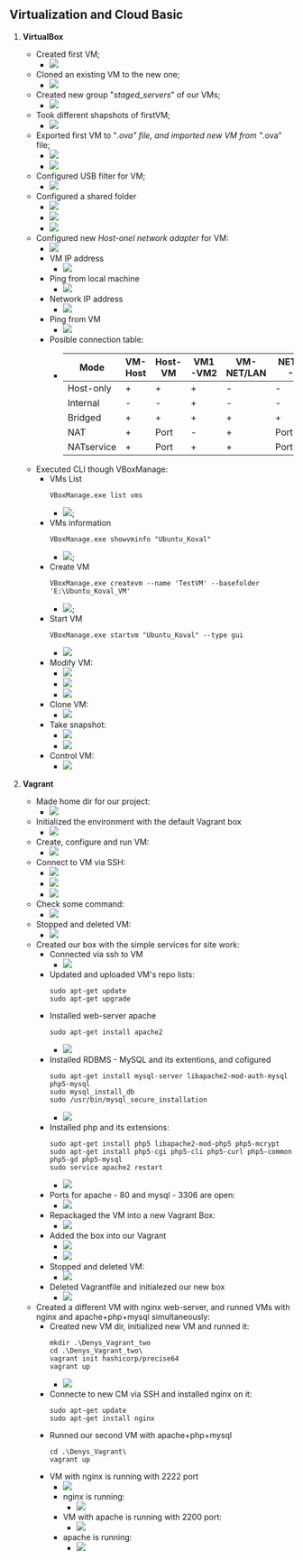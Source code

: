 ## Virtualization and Cloud Basic

1. **VirtualBox**
	* Created first VM;
		* ![](https://i.imgur.com/dylPNh6.png) 
	* Cloned an existing VM to the new one;
		* ![](https://i.imgur.com/savIFKM.png)
	* Created new group "*staged_servers*" of our VMs;
		* ![](https://i.imgur.com/AkVsyoI.png)
	* Took different shapshots of firstVM;
		* ![](https://i.imgur.com/aBdnMMs.png)
	* Exported first VM to "*.ova" file, and imported new VM from "*.ova" file;
		* ![](https://i.imgur.com/MM9qXf9.png)
		* ![](https://i.imgur.com/qTkDYUu.png)
	* Configured USB filter for VM;
		* ![](https://i.imgur.com/kVSdEXb.png)
	* Configured a shared folder
		* ![](https://i.imgur.com/t1mDnjU.png)
		* ![](https://i.imgur.com/q1YDDV7.png)
		* ![](https://i.imgur.com/Pj5JoPw.png)
	* Configured new *Host-onel network adapter* for VM:
		* ![](https://i.imgur.com/NXelJty.png)
		* VM IP address 
			* ![](https://i.imgur.com/NLR1mJO.png)
		* Ping from local machine
			* ![](https://i.imgur.com/hBAERxG.png)
		* Network IP address
			* ![](https://i.imgur.com/L1JJtDx.png)
		* Ping from VM
			* ![](https://i.imgur.com/JbweA7Z.png)
		* Posible connection table:		 
			 * | Mode       | VM-Host | Host-VM | VM1-VM2 | VM-NET/LAN | NET/LAN-VM |
			   |------------|---------|---------|---------|------------|------------|
			   | Host-only  | +       | +       | +       | -          | -          |
  			   | Internal   | -       | -       | +       | -          | -          |
			   | Bridged    | +       | +       | +       | +          | +          |
			   | NAT        | +       | Port    | -       | +          | Port       |
			   | NATservice | +       | Port    | +       | +          | Port       |
	* Executed CLI though VBoxManage:
		* VMs List
			```
			VBoxManage.exe list vms
			```
			* ![](https://i.imgur.com/vblV6AL.png);
		* VMs information
			```
			VBoxManage.exe showvminfo "Ubuntu_Koval"
			```
			* ![](https://i.imgur.com/Qb3qmga.png);
		* Create VM
			```
			VBoxManage.exe createvm --name 'TestVM' --basefolder 'E:\Ubuntu_Koval_VM'
			```
			* ![](https://prnt.sc/tgkbmy);
		* Start VM
			```
			VBoxManage.exe startvm "Ubuntu_Koval" --type gui
			```
			* ![](https://i.imgur.com/SIXP0A7.png)
		* Modify VM:
			* ![](https://i.imgur.com/JsGxZoX.png)
			* ![](https://i.imgur.com/4h1fLzi.png)
			* ![](https://i.imgur.com/ebJLaF4.png)
		* Clone VM:
			* ![](https://i.imgur.com/hzHhmNA.png)
		* Take snapshot:
			* ![](https://i.imgur.com/tfzaHqh.png)
			* ![](https://i.imgur.com/v9c4yHx.png)
		* Control VM:
			* ![](https://i.imgur.com/SOFxi9E.png)

2. **Vagrant**
	* Made home dir for our project:
		* ![](https://i.imgur.com/vK4MmfB.png)
	* Initialized the environment with the default Vagrant box
		* ![](https://i.imgur.com/V0DwyZD.png)
	* Create, configure and run VM:
		* ![](https://i.imgur.com/BnurMwi.png)
	* Connect to VM via SSH:
		* ![](https://i.imgur.com/9QYc8sg.png)
		* ![](https://i.imgur.com/N7ybk2x.png) 
		* ![](https://i.imgur.com/wDdVWQN.png)
	* Check some command:
		* ![](https://i.imgur.com/0A5q78f.png)	
	* Stopped and deleted VM:
		* ![](https://i.imgur.com/Z6KEShk.png)
	* Created our box with the simple services for site work:
		* Connected via ssh to VM
			* ![](https://i.imgur.com/7vj9KMn.png)
		* Updated and uploaded VM's repo lists:
			```
			sudo apt-get update
			sudo apt-get upgrade
			```
		* Installed web-server apache
			```
			sudo apt-get install apache2
			```
			* ![](https://i.imgur.com/vu8xxab.png)
		* Installed RDBMS - MySQL and its extentions, and cofigured
			```
			sudo apt-get install mysql-server libapache2-mod-auth-mysql php5-mysql
			sudo mysql_install_db
			sudo /usr/bin/mysql_secure_installation
			```
			* ![](https://i.imgur.com/vPmuUBU.png)
		* Installed php and its extensions:
			```
			sudo apt-get install php5 libapache2-mod-php5 php5-mcrypt
			sudo apt-get install php5-cgi php5-cli php5-curl php5-common php5-gd php5-mysql
			sudo service apache2 restart
			```
			* ![](https://i.imgur.com/YozecAS.png)
		* Ports for apache - 80 and mysql - 3306 are open:
			* ![](https://i.imgur.com/V4JdH8K.png)
		* Repackaged the VM into a new Vagrant Box:
			* ![](https://i.imgur.com/f6jx0zw.png)
		* Added the box into our Vagrant 
			* ![](https://i.imgur.com/X2tSxvr.png)
			* ![](https://i.imgur.com/jZKQmgp.png)
		* Stopped and deleted VM:
			* ![](https://i.imgur.com/aLWGWVj.png)
		* Deleted Vagrantfile and initialezed our new box
			* ![](https://i.imgur.com/VFjLQPF.png)
	* Created a different VM with nginx web-server, and runned VMs with nginx and apache+php+mysql simultaneously:
		* Created new VM dir, initialized new VM and runned it:
			```
			mkdir .\Denys_Vagrant_two
			cd .\Denys_Vagrant_two\
			vagrant init hashicorp/precise64
			vagrant up
			``` 
			* ![](https://i.imgur.com/FxPfXQA.png)
		* Connecte to new CM via SSH and installed nginx on it:
			```
			sudo apt-get update
			sudo apt-get install nginx
			```
		* Runned our second VM with apache+php+mysql
			```
			cd .\Denys_Vagrant\
			vagrant up
			```
		* VM with nginx is running with 2222 port
			* ![](https://i.imgur.com/a8DddGH.png) 
			* nginx is running:
				* ![](https://i.imgur.com/dR2Yi5g.png)
			* VM with apache is running with 2200 port:
				* ![](https://i.imgur.com/AyR729a.png)
			* apache is running:
				* ![](https://i.imgur.com/JuabyKw.png)
 
